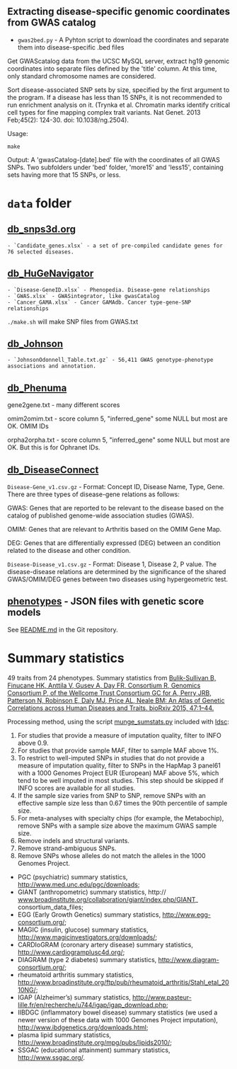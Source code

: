 ## Extracting disease-specific genomic coordinates from GWAS catalog

* `gwas2bed.py` - A Pyhton script to download the coordinates and separate them into disease-specific .bed files

Get GWAScatalog data from the UCSC MySQL server, extract hg19 genomic coordinates into separate files defined by the 'title' column. At this time, only standard chromosome names are considered.

Sort disease-associated SNP sets by size, specified by the first argument to the program. If a disease has less than 15 SNPs, it is not recommended to run enrichment analysis on it.  (Trynka et al. Chromatin marks identify critical cell types  for fine mapping complex trait variants. Nat Genet. 2013 Feb;45(2): 124-30. doi: 10.1038/ng.2504).

Usage:
```
make
```

Output: A 'gwasCatalog-[date].bed' file with the coordinates of all GWAS SNPs. Two subfolders under 'bed' folder, 'more15' and 'less15', containing sets having more that 15 SNPs, or less.

`data` folder
===

[db_snps3d.org](http://www.snps3d.org/download/)
---
	- `Candidate_genes.xlsx` - a set of pre-compiled candidate genes for 76 selected diseases. 

[db_HuGeNavigator](http://64.29.163.162:8080/HuGENavigator/downloadCenter.do)
---
	- `Disease-GeneID.xlsx` - Phenopedia. Disease-gene relationships
	- `GWAS.xlsx` - GWASintegrator, like gwasCatalog
	- `Cancer_GAMA.xlsx` - Cancer GAMAdb. Cancer type-gene-SNP relationships

`./make.sh` will make SNP files from GWAS.txt

[db_Johnson](http://www.biomedcentral.com/1471-2350/10/6)
---
	- `JohnsonOdonnell_Table.txt.gz` - 56,411 GWAS genotype-phenotype associations and annotation.

[db_Phenuma](http://cath.gisum.uma.es:8080/Phenuma/resources/networks/phenuma_networks.zip)
---

gene2gene.txt - many different scores

omim2omim.txt - score column 5, "inferred_gene" some NULL but most are OK. OMIM IDs

orpha2orpha.txt - score column 5, "inferred_gene" some NULL but most are OK. But this is for Ophranet IDs.

[db_DiseaseConnect](http://disease-connect.org/)
---

`Disease-Gene_v1.csv.gz` - Format: Concept ID, Disease Name, Type, Gene. There are three types of disease-gene relations as follows:

GWAS: Genes that are reported to be relevant to the disease based on the catalog of published genome-wide association studies (GWAS).

OMIM: Genes that are relevant to Arthritis based on the OMIM Gene Map.

DEG: Genes that are differentially expressed (DEG) between an condition related to the disease and other condition.

`Disease-Disease_v1.csv.gz` - Format: Disease 1, Disease 2, P value. The disease-disease relations are determined by the significance of the shared GWAS/OMIM/DEG genes between two diseases using hypergeometric test.

[phenotypes](https://github.com/joepickrell/phenotypes) - JSON files with genetic score models
---

See [README.md](https://github.com/joepickrell/phenotypes/blob/master/README.md) in the Git repository.

# Summary statistics

49 traits from 24 phenotypes. Summary statistics from [Bulik-Sullivan B, Finucane HK, Anttila V, Gusev A, Day FR, Consortium R, Genomics Consortium P, of the Wellcome Trust Consortium GC for A, Perry JRB, Patterson N, Robinson E, Daly MJ, Price AL, Neale BM: An Atlas of Genetic Correlations across Human Diseases and Traits. bioRxiv 2015, 47:1–44.](http://www.nature.com/ng/journal/v47/n11/full/ng.3406.html#supplementary-information)

Processing method, using the script [munge_sumstats.py](https://github.com/bulik/ldsc/blob/master/munge_sumstats.py) included with [ldsc](https://github.com/bulik/ldsc):

1. For studies that provide a measure of imputation quality, filter to INFO above 0.9.
2. For studies that provide sample MAF, filter to sample MAF above 1%.
3. To restrict to well-imputed SNPs in studies that do not provide a measure of imputation quality, filter to SNPs in the HapMap 3 panel61 with a 1000 Genomes Project EUR (European) MAF above 5%, which tend to be well imputed in most studies. This step should be skipped if INFO scores are available for all studies.
4. If the sample size varies from SNP to SNP, remove SNPs with an effective sample size less than 0.67 times the 90th percentile of sample size.
5. For meta-analyses with specialty chips (for example, the Metabochip), remove SNPs with a sample size above the maximum GWAS sample size.
6. Remove indels and structural variants.
7. Remove strand-ambiguous SNPs.
8. Remove SNPs whose alleles do not match the alleles in the 1000 Genomes Project.

- PGC (psychiatric) summary statistics, http://www.med.unc.edu/pgc/downloads;
- GIANT (anthropometric) summary statistics, http:// www.broadinstitute.org/collaboration/giant/index.php/GIANT_ consortium_data_files; 
- EGG (Early Growth Genetics) summary statistics, http://www.egg-consortium.org/; 
- MAGIC (insulin, glucose) summary statistics, http://www.magicinvestigators.org/downloads/; 
- CARDIoGRAM (coronary artery disease) summary statistics, http://www.cardiogramplusc4d.org/; 
- DIAGRAM (type 2 diabetes) summary statistics, http://www.diagram-consortium.org/; 
- rheumatoid arthritis summary statistics, http://www.broadinstitute.org/ftp/pub/rheumatoid_arthritis/Stahl_etal_2010NG/; 
- IGAP (Alzheimer’s) summary statistics, http://www.pasteur-lille.fr/en/recherche/u744/igap/igap_download.php; 
- IIBDGC (inflammatory bowel disease) summary statistics (we used a newer version of these data with 1000 Genomes Project imputation), http://www.ibdgenetics.org/downloads.html; 
- plasma lipid summary statistics, http://www.broadinstitute.org/mpg/pubs/lipids2010/; 
- SSGAC (educational attainment) summary statistics, http://www.ssgac.org/.